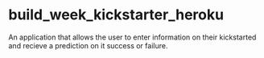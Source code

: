 # build_week_kickstarter_heroku
An application that allows the user to enter information on their kickstarted and recieve a prediction on it success or failure.
